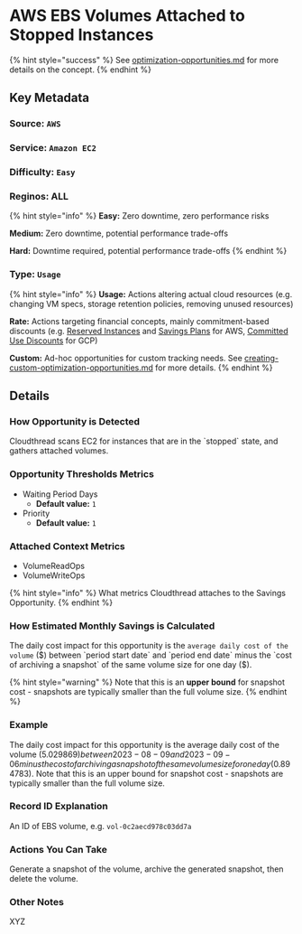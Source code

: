 # AWS EBS Volumes Attached to Stopped Instances

{% hint style="success" %}
See [optimization-opportunities.md](../fundamentals/cost-savings/key-concepts/optimization-opportunities.md "mention") for more details on the concept.
{% endhint %}

## Key Metadata

### Source: `AWS`

### Service: `Amazon EC2`

### Difficulty: `Easy`

### Reginos: ALL

{% hint style="info" %}
**Easy:** Zero downtime, zero performance risks

**Medium:** Zero downtime, potential performance trade-offs

**Hard:** Downtime required, potential performance trade-offs
{% endhint %}

### Type: `Usage`

{% hint style="info" %}
**Usage:** Actions altering actual cloud resources (e.g. changing VM specs, storage retention policies, removing unused resources)

**Rate:** Actions targeting financial concepts, mainly commitment-based discounts (e.g. [Reserved Instances](https://aws.amazon.com/ec2/pricing/reserved-instances/) and [Savings Plans](https://aws.amazon.com/savingsplans/) for AWS, [Committed Use Discounts](https://cloud.google.com/compute/docs/instances/signing-up-committed-use-discounts) for GCP)

**Custom:** Ad-hoc opportunities for custom tracking needs. See [creating-custom-optimization-opportunities.md](../guides/optimizing-cloud-costs/creating-custom-optimization-opportunities.md "mention") for more details.
{% endhint %}

## Details

### How Opportunity is Detected

Cloudthread scans EC2 for instances that are in the \`stopped\` state, and gathers attached volumes.

### Opportunity Thresholds Metrics

* Waiting Period Days
  * **Default value:** `1`
* Priority
  * **Default value:** `1`

### Attached Context Metrics

* VolumeReadOps
* VolumeWriteOps

{% hint style="info" %}
What metrics Cloudthread attaches to the Savings Opportunity.
{% endhint %}

### How Estimated Monthly Savings is Calculated

The daily cost impact for this opportunity is the `average daily cost of the volume` ($) between `period start date` and `period end date` minus the `cost of archiving a snapshot` of the same volume size for one day ($).&#x20;

{% hint style="warning" %}
Note that this is an **upper bound** for snapshot cost - snapshots are typically smaller than the full volume size.
{% endhint %}

### Example

The daily cost impact for this opportunity is the average daily cost of the volume ($5.029869) between 2023-08-09 and 2023-09-06 minus the cost of archiving a snapshot of the same volume size for one day ($0.894783). Note that this is an upper bound for snapshot cost - snapshots are typically smaller than the full volume size.

### Record ID Explanation

An ID of EBS volume, e.g. `vol-0c2aecd978c03dd7a`

### Actions You Can Take

Generate a snapshot of the volume, archive the generated snapshot, then delete the volume.

### Other Notes

XYZ

